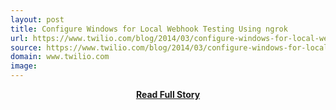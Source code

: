 ```yaml
---
layout: post
title: Configure Windows for Local Webhook Testing Using ngrok
url: https://www.twilio.com/blog/2014/03/configure-windows-for-local-webhook-testing-using-ngrok.html
source: https://www.twilio.com/blog/2014/03/configure-windows-for-local-webhook-testing-using-ngrok.html
domain: www.twilio.com
image: 
---
```


<p></p>
<center><p><a href="https://www.twilio.com/blog/2014/03/configure-windows-for-local-webhook-testing-using-ngrok.html" style='padding:25px; font-sze:18px; font-weight: bold;'>Read Full Story</a></p></center>
